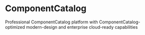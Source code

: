 # ComponentCatalog
Professional ComponentCatalog platform with ComponentCatalog-optimized modern-design and enterprise cloud-ready capabilities
